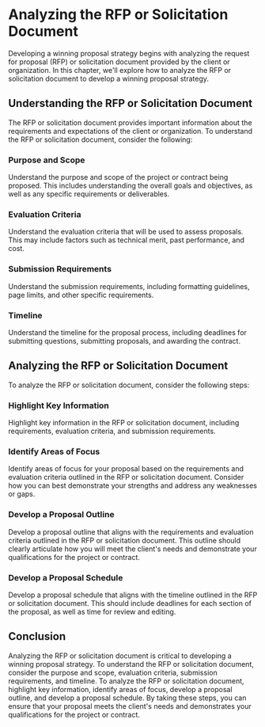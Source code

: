 Analyzing the RFP or Solicitation Document
=============================================================================================

Developing a winning proposal strategy begins with analyzing the request for proposal (RFP) or solicitation document provided by the client or organization. In this chapter, we'll explore how to analyze the RFP or solicitation document to develop a winning proposal strategy.

Understanding the RFP or Solicitation Document
----------------------------------------------

The RFP or solicitation document provides important information about the requirements and expectations of the client or organization. To understand the RFP or solicitation document, consider the following:

### Purpose and Scope

Understand the purpose and scope of the project or contract being proposed. This includes understanding the overall goals and objectives, as well as any specific requirements or deliverables.

### Evaluation Criteria

Understand the evaluation criteria that will be used to assess proposals. This may include factors such as technical merit, past performance, and cost.

### Submission Requirements

Understand the submission requirements, including formatting guidelines, page limits, and other specific requirements.

### Timeline

Understand the timeline for the proposal process, including deadlines for submitting questions, submitting proposals, and awarding the contract.

Analyzing the RFP or Solicitation Document
------------------------------------------

To analyze the RFP or solicitation document, consider the following steps:

### Highlight Key Information

Highlight key information in the RFP or solicitation document, including requirements, evaluation criteria, and submission requirements.

### Identify Areas of Focus

Identify areas of focus for your proposal based on the requirements and evaluation criteria outlined in the RFP or solicitation document. Consider how you can best demonstrate your strengths and address any weaknesses or gaps.

### Develop a Proposal Outline

Develop a proposal outline that aligns with the requirements and evaluation criteria outlined in the RFP or solicitation document. This outline should clearly articulate how you will meet the client's needs and demonstrate your qualifications for the project or contract.

### Develop a Proposal Schedule

Develop a proposal schedule that aligns with the timeline outlined in the RFP or solicitation document. This should include deadlines for each section of the proposal, as well as time for review and editing.

Conclusion
----------

Analyzing the RFP or solicitation document is critical to developing a winning proposal strategy. To understand the RFP or solicitation document, consider the purpose and scope, evaluation criteria, submission requirements, and timeline. To analyze the RFP or solicitation document, highlight key information, identify areas of focus, develop a proposal outline, and develop a proposal schedule. By taking these steps, you can ensure that your proposal meets the client's needs and demonstrates your qualifications for the project or contract.
